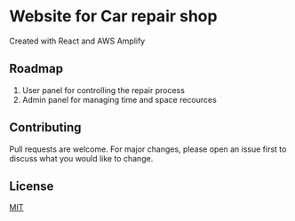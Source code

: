 # Website for Car repair shop
Created with React and AWS Amplify
## Roadmap
1) User panel for controlling the repair process
2) Admin panel for managing time and space recources
## Contributing
Pull requests are welcome. For major changes, please open an issue first to discuss what you would like to change.
## License
[MIT](https://choosealicense.com/licenses/mit/)